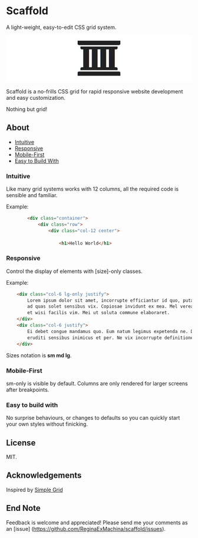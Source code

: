 # Scaffold
A light-weight, easy-to-edit CSS grid system.

![Scaffold Banner](Images/scaffold-banner.jpg?raw=true)

Scaffold is a no-frills CSS grid for rapid responsive website development and easy customization.

Nothing but grid!


## About

* [Intuitive](#intuitive)
* [Responsive](#responsive)
* [Mobile-First](#mobile-first)
* [Easy to Build With](#easy-to-build-with)



### Intuitive

Like many grid systems works with 12 columns, all the required code is sensible and familiar.

Example:
```html
        <div class="container">
            <div class="row">
                <div class="col-12 center">

                    <h1>Hello World</h1>
```

### Responsive

Control the display of elements with [size]-only classes.

Example: 
```html
	<div class="col-6 lg-only justify">
		Lorem ipsum dolor sit amet, incorrupte efficiantur id quo, putant erroribus cum te,
		ad quas solet sensibus vix. Copiosae invidunt ex mea. Mel verear dolorem prodesset ne, 
		et wisi facilis vim. Mei ut soluta commune elaboraret.
	</div>
	<div class="col-6 justify">
		Ei debet congue mandamus quo. Eum natum legimus expetenda ne. Dolore gloriatur cu usu, 
		eruditi sensibus inimicus et per. Ne vix incorrupte definitiones.
	</div>
```

Sizes notation is **sm md lg**.


### Mobile-First

sm-only is visible by default. Columns are only rendered for larger screens after breakpoints.


### Easy to build with

No surprise behaviours, or changes to defaults so you can quickly start your own styles without finicking. 


## License

MIT.


## Acknowledgements

Inspired by [Simple Grid](https://github.com/zachacole/Simple-Grid)


## End Note

Feedback is welcome and appreciated! Please send me your comments as an [issue] (https://github.com/ReginaExMachina/scaffold/issues).
